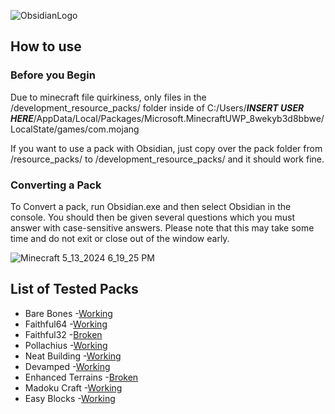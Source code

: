 ![ObsidianLogo](https://github.com/ItsDrCat/ObsidianMC/assets/114036615/7c7702ba-c567-4a7e-b5ce-065f8ea8558a)
## How to use
### Before you Begin
Due to minecraft file quirkiness, only files in the /development_resource_packs/ folder inside of C:/Users/***INSERT USER HERE***/AppData/Local/Packages/Microsoft.MinecraftUWP_8wekyb3d8bbwe/LocalState/games/com.mojang


If you want to use a pack with Obsidian, just copy over the pack folder from /resource_packs/ to /development_resource_packs/ and it should work fine.

### Converting a Pack
To Convert a pack, run Obsidian.exe and then select Obsidian in the console. You should then be given several questions which you must answer with case-sensitive answers. Please note that this may take some time and do not exit or close out of the window early.


![Minecraft 5_13_2024 6_19_25 PM](https://github.com/ItsDrCat/ObsidianMC/assets/114036615/ac167e8b-938c-4191-93e6-c140d4d51dbc)

## List of Tested Packs
* Bare Bones -[Working](https://mcpedl.com/bare-bones-be/)
* Faithful64 -[Working](https://faithfulpack.net/downloads)
* Faithful32 -[Broken](https://faithfulpack.net/downloads)
* Pollachius -[Working](https://www.curseforge.com/minecraft-bedrock/addons/pollachius)
* Neat Building -[Working](https://www.curseforge.com/minecraft-bedrock/texture-packs/neat-building-by-laptop-philharmonic)
* Devamped -[Working](https://www.planetminecraft.com/texture-pack/devamped/)
* Enhanced Terrains -[Broken](https://www.planetminecraft.com/texture-pack/enhanced-terrains-full/)
* Madoku Craft -[Working](https://www.curseforge.com/minecraft-bedrock/addons/madoku-craft-bedrock)
* Easy Blocks -[Working](https://www.planetminecraft.com/texture-pack/easy-blocks-bedrock-edition/)
